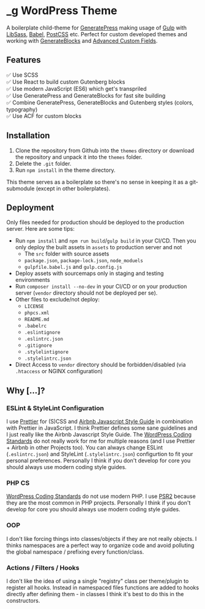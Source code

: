 # \_g WordPress Theme

A boilerplate child-theme for [GeneratePress](https://generatepress.com/) making usage of [Gulp](http://gulpjs.com/) with [LibSass](http://sass-lang.com/), [Babel](https://babeljs.io/), [PostCSS](https://github.com/postcss/postcss) etc. Perfect for custom developed themes and working with [GenerateBlocks](https://generateblocks.com/) and [Advanced Custom Fields](https://www.advancedcustomfields.com/).

## Features

✅ Use SCSS  
✅ Use React to build custom Gutenberg blocks  
✅ Use modern JavaScript (ES6) which get's transpriled  
✅ Use GeneratePress and GenerateBlocks for fast site building  
✅ Combine GeneratePress, GenerateBlocks and Gutenberg styles (colors, typography)  
✅ Use ACF for custom blocks

## Installation

1. Clone the repository from Github into the `themes` directory or download the repository and unpack it into the `themes` folder.
2. Delete the `.git` folder.
3. Run `npm install` in the theme directory.

This theme serves as a boilerplate so there's no sense in keeping it as a git-submodule (except in other boilerplates).

## Deployment

Only files needed for production should be deployed to the production server. Here are some tips:

- Run `npm install` and `npm run build`/`gulp build` in your CI/CD. Then you only deploy the built assets in `assets` to production server and not
  - The `src` folder with source assets
  - `package.json`, `package-lock.json`, `node_moduels`
  - `gulpfile.babel.js` and `gulp.config.js`
- Deploy assets with sourcemaps only in staging and testing environments
- Run `composer install --no-dev` in your CI/CD or on your production server (`vendor` directory should not be deployed per se).
- Other files to exclude/not deploy:
  - `LICENSE`
  - `phpcs.xml`
  - `README.md`
  - `.babelrc`
  - `.eslintignore`
  - `.eslintrc.json`
  - `.gitignore`
  - `.stylelintignore`
  - `.stylelintrc.json`
- Direct Access to `vendor` directory should be forbidden/disabled (via `.htaccess` or NGINX configuration)

## Why [...]?

### ESLint & StyleLint Configuration

I use [Prettier](https://prettier.io/) for (S)CSS and [Airbnb Javascript Style Guide](https://github.com/airbnb/javascript) in combination with Prettier in JavaScript. I think Prettier defines some sane guidelines and I just really like the Airbnb Javascript Style Guide. The [WordPress Coding Standards](https://make.wordpress.org/core/handbook/best-practices/coding-standards/javascript/) do not really work for me for multiple reasons (and I use Prettier + Airbnb in other Projects too). You can always change ESLint (`.eslintrc.json`) and StyleLint (`.stylelintrc.json`) configurtion to fit your personal preferences.
Personally I think if you don't develop for core you should always use modern coding style guides.

### PHP CS

[WordPress Coding Standards](https://make.wordpress.org/core/handbook/best-practices/coding-standards/php/) do not use modern PHP. I use [PSR2](https://www.php-fig.org/psr/psr-2/) because they are the most common in PHP projects.
Personally I think if you don't develop for core you should always use modern coding style guides.

### OOP

I don't like forcing things into classes/objects if they are not really objects. I thinks namespaces are a perfect way to organize code and avoid polluting the global namespace / prefixing every function/class.

### Actions / Filters / Hooks

I don't like the idea of using a single "registry" class per theme/plugin to register all hooks. Instead in namespaced files functions are added to hooks directly after defining them - in classes I think it's best to do this in the constructors.
